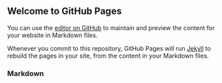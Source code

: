 ## Welcome to GitHub Pages

You can use the [editor on GitHub](https://github.com/desenvolvedorIcotrade/MavoFerramentasWeb/edit/master/index.md) to maintain and preview the content for your website in Markdown files.

Whenever you commit to this repository, GitHub Pages will run [Jekyll](https://jekyllrb.com/) to rebuild the pages in your site, from the content in your Markdown files.

### Markdown

